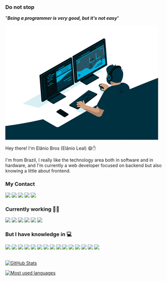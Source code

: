 ### Do not stop
"***Being a programmer is very good, but it's not easy***"

 ![Programer](./asset/coding.gif)

Hey there! I'm Elânio Bros (Elânio Leal) 😄✋

I'm from Brazil, I really like the technology area both in software and in hardware, and I'm currently a web developer focused on backend but also knowing a little about frontend.

### My Contact
 [<img src="https://img.shields.io/badge/LinkedIn-0077B5?style=for-the-badge&logo=linkedin&logoColor=white" />](https://www.linkedin.com/in/el%C3%A2nio-leal-alves-5503b2186/) 
[<img src = "https://img.shields.io/badge/instagram-%23E4405F.svg?&style=for-the-badge&logo=instagram&logoColor=white">](https://www.instagram.com/elaniobros/) 
[<img src = "https://img.shields.io/badge/Stack_Overflow-FE7A16?style=for-the-badge&logo=stack-overflow&logoColor=white">](https://stackoverflow.com/users/13290552/el%c3%a2nio)
[<img src = "https://img.shields.io/badge/Stack_Overflow_Portugu%C3%AAs-FE7A16?style=for-the-badge&logo=stack-overflow&logoColor=white">](https://pt.stackoverflow.com/users/149196/el%c3%a2nio#)
[<img src="https://img.shields.io/badge/elaniobros@hotmail-blue?style=for-the-badge&logo=microsoft&logoColor=white" />](mailto:elaniobros@hotmail.com)

### Currently working 👨‍💻
<div>
 <img src="https://img.shields.io/badge/PHP-777BB4?style=for-the-badge&logo=php&logoColor=white"/>
 <img src="https://img.shields.io/badge/JavaScript-F7DF1E?style=for-the-badge&logo=javascript&logoColor=black"/>
 <img src="https://img.shields.io/badge/Html5-orange?style=for-the-badge&logo=html5&logoColor=white"/>
 <img src="https://img.shields.io/badge/css3-yellow?style=for-the-badge&logo=css3&logoColor=white"/>
 <img src="https://img.shields.io/badge/mysql-blue?style=for-the-badge&logo=mysql&logoColor=orange"/>
 <img src="https://img.shields.io/badge/Docker-2CA5E0?style=for-the-badge&logo=docker&logoColor=white"/>
</div>

### But I have knowledge in 💻
<div>
 <img width="40" src="https://cdn.jsdelivr.net/gh/devicons/devicon/icons/php/php-plain.svg" />
 <img width="40" src="https://cdn.jsdelivr.net/gh/devicons/devicon/icons/html5/html5-plain.svg" />
 <img width="40" src="https://cdn.jsdelivr.net/gh/devicons/devicon/icons/css3/css3-plain.svg" />
 <img width="40" src="https://cdn.jsdelivr.net/gh/devicons/devicon/icons/javascript/javascript-plain.svg" />
 <img width="40" src="https://cdn.jsdelivr.net/gh/devicons/devicon/icons/python/python-original-wordmark.svg" />
 <img width="40" src="https://cdn.jsdelivr.net/gh/devicons/devicon/icons/java/java-original-wordmark.svg" />
 <img width="40" src="https://cdn.jsdelivr.net/gh/devicons/devicon/icons/c/c-original.svg" />
 <img width="40" src="https://cdn.jsdelivr.net/gh/devicons/devicon/icons/cplusplus/cplusplus-original.svg" />
 <img width="40" src="https://cdn.jsdelivr.net/gh/devicons/devicon/icons/mysql/mysql-original-wordmark.svg" />
 <img width="40" src="https://cdn.jsdelivr.net/gh/devicons/devicon/icons/postgresql/postgresql-original-wordmark.svg" />
 <img width="40" src="https://cdn.jsdelivr.net/gh/devicons/devicon/icons/docker/docker-original.svg" />
 <img width="40" src="https://cdn.jsdelivr.net/gh/devicons/devicon/icons/apache/apache-original-wordmark.svg" />
 <img width="40" src="https://cdn.jsdelivr.net/gh/devicons/devicon/icons/linux/linux-original.svg" />          
 <img width="40" src="https://cdn.jsdelivr.net/gh/devicons/devicon/icons/bash/bash-original.svg" />
 <img width="40" src="https://cdn.jsdelivr.net/gh/devicons/devicon/icons/arduino/arduino-original-wordmark.svg" />
</div>
<br>

<a href="https://github.com/Elanio-Bros">

![GitHub Stats](https://github-readme-stats.vercel.app/api?username=elanio-bros&hide_border=true&show_icons=true&include_all_commits=false&count_private=true&line_height=24&text_color=ffffff&icon_color=ffffff&bg_color=0,4691FA,E34F39&title_color=ffffff)

![Most used languages](https://github-readme-stats.vercel.app/api/top-langs/?username=elanio-bros&hide=html&hide_border=true&card_width=320&layout=compact&langs_count=4&text_color=ffffff&icon_color=ffffff&bg_color=0,4691FA,E34F39&title_color=ffffff)
</a>
